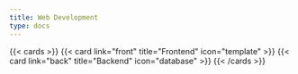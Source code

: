 ```yaml
---
title: Web Development
type: docs
---
```


{{< cards >}}
{{< card link="front" title="Frontend" icon="template" >}}
{{< card link="back" title="Backend" icon="database" >}}
{{< /cards >}}
